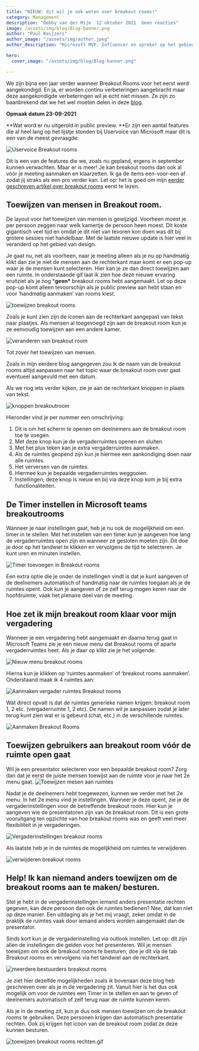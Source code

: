 ```yaml
---
title: "NIEUW: dit wil je ook weten over breakout rooms!"
category: Management
description: "Debby van der Mije  12 oktober 2021  Geen reacties"
image: /assets/img/blog/Blog-banner.png
author: "Paul Keijzers"
author_image: "/assets/img/author.jpeg"
author_description: "Microsoft MVP. Influencer en spreker op het gebied van Microsoft Teams en SharePoint."

hero:
  cover_image: "/assets/img/blog/Blog-banner.png"

---
```


We zijn bijna een jaar verder wanneer Breakout Rooms voor het eerst werd aangekondigd. En ja, er worden continu verbeteringen aangebracht maar deze aangekondigde verbeteringen wil je echt niet missen. Ze zijn zo baanbrekend dat we het wel moeten delen in deze [blog](https://kbworks.nl/blog/).

**Opmaak datum 23-09-2021**

**Wat word er nu uitgerold in public preview.
**Er zijn een aantal features die al heel lang op het lijstje stonden bij Uservoice van Microsoft maar dit is een van de meest gevraagde:

![Uservoice Breakout rooms](/assets/img/servoice.jpg)

Dit is een van de features die we, zoals nu gepland, ergens in september kunnen verwachten. Maar er is meer! Je kan breakout rooms dan ook al vóór je meeting aanmaken en klaarzetten. Ik ga de items een-voor-een af zodat jij straks als een pro verder kan. Let op: het is goed om mijn [eerder geschreven artikel over breakout rooms](https://kbworks.nl/microsoft365/alles-wat-je-wil-weten-over-breakout-rooms-in-microsoft-teams/) eerst te lezen.

## Toewijzen van mensen in Breakout room.

De layout voor het toewijzen van mensen is gewijzigd. Voorheen moest je per persoon zeggen naar welk kamertje de persoon heen moest. Dit koste gigantisch veel tijd en omdat je dit niet van tevoren kon doen was dit bij grotere sessies niet handelbaar. Met de laatste nieuwe update is hier veel in veranderd op het gebied van design.

Je gaat nu, net als voorheen, naar je meeting alleen als je nu op handmatig klikt dan zie je niet de mensen aan de rechterkant maar komt er een pop-up waar je de mensen kunt selecteren. Hier kan je ze dan direct toewijzen aan een ruimte. In onderstaande gif laat ik zien hoe deze nieuwe ervaring eruitziet als je nog ***geen\*** breakout rooms hebt aangemaakt. Let op deze pop-up komt alleen tevoorschijn als je public preview aan hebt staan en voor ‘handmatig aanmaken’ van rooms kiest.

![toewijzen breakout rooms](/assets/img/toewijzen-ruimtes.gif)

Zoals je kunt zien zijn de iconen aan de rechterkant aangepast van tekst naar plaatjes. Als mensen al toegevoegd zijn aan de breakout room kun je ze eenvoudig toewijzen aan een andere kamer.

![veranderen van breakout room](/assets/img/hertoewijzen-deelnemers.gif)

Tot zover het toewijzen van mensen.

Zoals in mijn eerdere blog aangegeven zou ik de naam van de breakout rooms altijd aanpassen naar het topic waar de breakout room over gaat eventueel aangevuld met een datum.

Als we nog iets verder kijken, zie je aan de rechterkant knoppen in plaats van tekst.

![knoppen breakoutroom](/assets/img/knoppen-breakoutroom.png)

Hieronder vind je per nummer een omschrijving:

1. Dit is om het scherm te openen om deelnemers aan de breakout room toe te voegen.
2. Met deze knop kun je de vergaderruimtes openen en sluiten.
3. Met het plus teken kan je extra vergaderruimtes aanmaken.
4. Als de ruimtes geopend zijn kun je hiermee een aankondiging doen naar alle ruimtes.
5. Het verversen van de ruimtes.
6. Hiermee kun je bepaalde vergaderruimtes weggooien.
7. Instellingen; deze knop is nieuw en bij via deze knop kom je bij extra functionaliteiten.

## De Timer instellen in Microsoft teams breakoutrooms

Wanneer je naar instellingen gaat, heb je nu ook de mogelijkheid om een timer in te stellen. Met het instellen van een timer kun je aangeven hoe lang de vergaderruimtes open zijn en wanneer ze gesloten moeten zijn. Dit doe je door op het tandwiel te klikken en vervolgens de tijd te selecteren. Je kunt uren en minuten instellen.

![Timer toevoegen in Breakout rooms](/assets/img/timer-in-breakout-rooms.gif)

Een extra optie die je onder de instellingen vindt is dat je kunt aangeven of de deelnemers automatisch of handmatig naar de ruimtes toegaan als je de ruimtes opent. Ook kun je aangeven of ze zelf terug mogen keren naar de hoofdruimte, vaak het plenaire deel van de meeting.

## Hoe zet ik mijn breakout room klaar voor mijn vergadering

Wanneer je een vergadering hebt aangemaakt en daarna terug gaat in Microsoft Teams zie je een nieuw menu dat Breakout rooms of aparte vergaderruimtes heet. Als je daar op klikt zie je het volgende:

![Nieuw menu breakout rooms](/assets/img/Nieuw-menu-breakout-rooms.gif)

Hierna kun je klikken op ‘ruimtes aanmaken’ of ‘breakout rooms aanmaken’. Onderstaand maak ik 4 ruimtes aan:

![Aanmaken vergader ruimtes Breakout rooms](/assets/img/aanmaken-ruimte.gif)

Wat direct opvalt is dat de ruimtes generieke namen krijgen: breakout room 1, 2 etc. (vergaderruimte 1, 2 etc). De namen wil je aanpassen zodat je later terug kunt zien wat er is gebeurd (chat, etc.) in de verschillende ruimtes.

![Aanmaken Breakout Rooms](/assets/img/aanmaken-ruimte-1.gif)

## Toewijzen gebruikers aan breakout room vóór de ruimte open gaat

Wil je een presentator selecteren voor een bepaalde breakout room? Zorg dan dat je eerst de juiste mensen toewijst aan de ruimte voor je naar het 2e menu gaat. ![Toewijzen mesen aan ruimtes](/assets/img/toewijzen-desktop.gif)

Nadat je de deelnemers hebt toegewezen, kunnen we verder met het 2e menu. In het 2e menu vind je instellingen. Wanneer je deze opent, zie je de vergaderinstellingen voor de betreffende breakout room. Hier kun je aangeven wie de presentatoren zijn van de breakout room. Dit is een grote vooruitgang ten opzichte van hoe breakout rooms was en geeft veel meer flexibiliteit in je vergaderingen.

![Vergaderinstellingen breakout rooms](/assets/img/vergaderingstellingen-1.gif)

Als laatste heb je in de ruimtes de mogelijkheid om ruimtes te verwijderen.

![verwijderen breakout rooms](/assets/img/verwijderen-ruimte.gif)

## Help! Ik kan niemand anders toewijzen om de breakout rooms aan te maken/ besturen.

Stel je hebt in de vergaderinstellingen iemand anders presentatie rechten gegeven, kan deze persoon dan ook de ruimtes bedienen? Nee, dat kan niet op deze manier. Een uitdaging als je het mij vraagt, zeker omdat in de praktijk de ruimtes vaak door iemand anders worden aangemaakt dan de presentator.

Sinds kort kun je de vergaderinstelling via outlook instellen. Let op: dit zijn allen de instellingen die gelden voor het presenteren.
Wil je mensen toewijzen om ook de breakout rooms te besturen, doe je dit via de tab Breakout rooms en vervolgens via het tandwiel aan de rechterkant.

![meerdere bestuurders breakout rooms](/assets/img/meerdere-besturders-breakout-rooms.gif)

Je ziet hier dezelfde mogelijkheden zoals ik bovenaan deze blog heb geschreven over als je in de vergadering zit. Vanuit hier is het dus ook mogelijk om voor de ruimtes een Timer in te stellen en aan te geven of deelnemers automatisch of zelf terug naar de ruimte kunnen keren.

Als je in de meeting zit, kun je dus ook mensen toewijzen om de breakout rooms te gebruiken. Deze personen krijgen dan automatisch presentatie rechten. Ook zij krijgen het icoon van de breakout room zodat ze deze kunnen besturen.

![toewijzen breakout rooms rechten.gif](/assets/img/toewijzen-breakout-rooms-rechten.gif)
